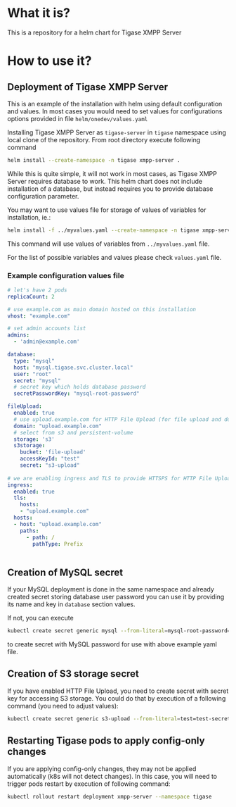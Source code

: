 # What it is?

This is a repository for a helm chart for Tigase XMPP Server

# How to use it?

## Deployment of Tigase XMPP Server

This is an example of the installation with helm using default configuration and values. 
In most cases you would need to set values for configurations options provided in file
`helm/onedev/values.yaml`

Installing Tigase XMPP Server as `tigase-server` in `tigase` namespace using local clone of the repository.
From root directory execute following command
```sh
helm install --create-namespace -n tigase xmpp-server .
```

While this is quite simple, it will not work in most cases, as Tigase XMPP Server requires database to work. 
This helm chart does not include installation of a database, but instead requires you to provide database configuration parameter.

You may want to use values file for storage of values of variables for installation, ie.:
```sh
helm install -f ../myvalues.yaml --create-namespace -n tigase xmpp-server .
```
This command will use values of variables from `../myvalues.yaml` file.

For the list of possible variables and values please check `values.yaml` file.

### Example configuration values file

```yaml
# let's have 2 pods
replicaCount: 2

# use example.com as main domain hosted on this installation
vhost: "example.com"

# set admin accounts list
admins:
  - 'admin@example.com'

database:
  type: "mysql"
  host: "mysql.tigase.svc.cluster.local"
  user: "root"
  secret: "mysql"
  # secret key which holds database password
  secretPasswordKey: "mysql-root-password"

fileUpload:
  enabled: true
  # use upload.example.com for HTTP File Upload (for file upload and download)
  domain: "upload.example.com"
  # select from s3 and persistent-volume
  storage: 's3'
  s3storage:
    bucket: 'file-upload'
    accessKeyId: "test"
    secret: "s3-upload"    
    
# we are enabling ingress and TLS to provide HTTSPS for HTTP File Upload
ingress:
  enabled: true
  tls:
    hosts:
    - "upload.example.com"
  hosts:
  - host: "upload.example.com"
    paths:
      - path: /
        pathType: Prefix
    
```

## Creation of MySQL secret

If your MySQL deployment is done in the same namespace and already created secret storing database user password you can use it by providing its name and key in `database` section values.

If not, you can execute 
```sh
kubectl create secret generic mysql --from-literal=mysql-root-password=834ysjr34w --namespace tigase
``` 
to create secret with MySQL password for use with above example yaml file.

## Creation of S3 storage secret

If you have enabled HTTP File Upload, you need to create secret with secret key for accessing S3 storage. You could do that by execution of a following command (you need to adjust values):
```sh
kubectl create secret generic s3-upload --from-literal=test=test-secret --namespace tigase
```

## Restarting Tigase pods to apply config-only changes

If you are applying config-only changes, they may not be applied automatically (k8s will not detect changes). In this case, you will need to trigger pods restart by execution of following command:
```sh
kubectl rollout restart deployment xmpp-server --namespace tigase
```
